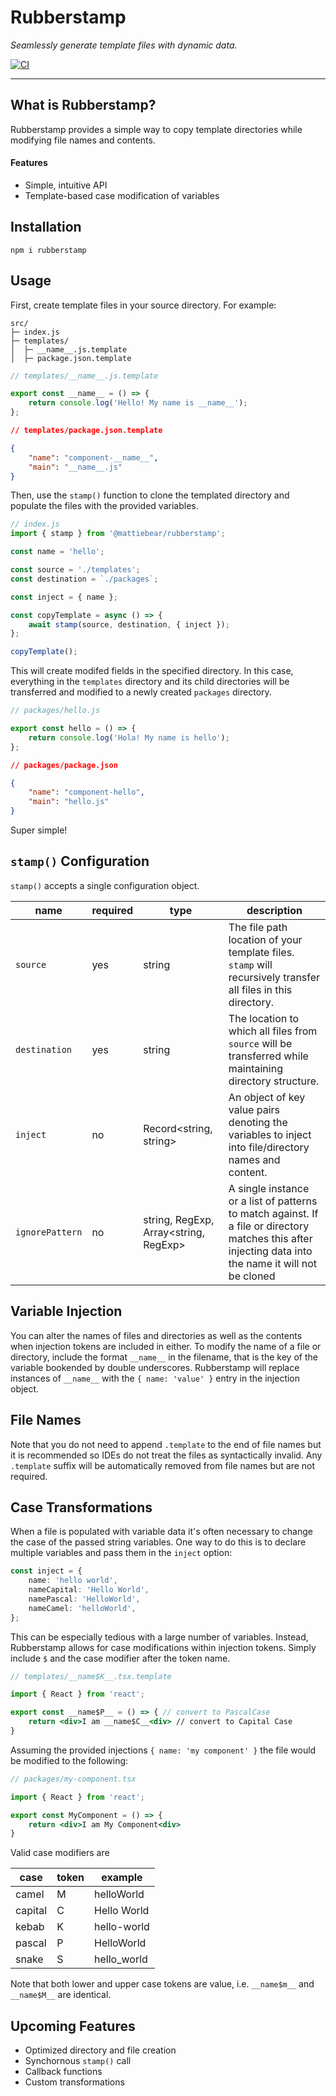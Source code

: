 # Rubberstamp

_Seamlessly generate template files with dynamic data._

[![CI](https://github.com/mattiebear/rubberstamp/actions/workflows/ci.yml/badge.svg)](https://github.com/mattiebear/rubberstamp/actions/workflows/ci.yml)

---

## What is Rubberstamp?

Rubberstamp provides a simple way to copy template directories while modifying file names and contents.

#### Features

- Simple, intuitive API
- Template-based case modification of variables

## Installation

```
npm i rubberstamp
```

## Usage

First, create template files in your source directory. For example:

```
src/
├─ index.js
├─ templates/
│  ├─ __name__.js.template
│  ├─ package.json.template
```

```js
// templates/__name__.js.template

export const __name__ = () => {
	return console.log('Hello! My name is __name__');
};
```

```json
// templates/package.json.template

{
	"name": "component-__name__",
	"main": "__name__.js"
}
```

Then, use the `stamp()` function to clone the templated directory and populate the files with the provided variables.

```js
// index.js
import { stamp } from '@mattiebear/rubberstamp';

const name = 'hello';

const source = './templates';
const destination = `./packages`;

const inject = { name };

const copyTemplate = async () => {
	await stamp(source, destination, { inject });
};

copyTemplate();
```

This will create modifed fields in the specified directory. In this case, everything in the `templates` directory and its child directories will be transferred and modified to a newly created `packages` directory.

```js
// packages/hello.js

export const hello = () => {
	return console.log('Hola! My name is hello');
};
```

```json
// packages/package.json

{
	"name": "component-hello",
	"main": "hello.js"
}
```

Super simple!

## `stamp()` Configuration

`stamp()` accepts a single configuration object.

| name            | required | type                                  | description                                                                                                                                            |
| --------------- | -------- | ------------------------------------- | ------------------------------------------------------------------------------------------------------------------------------------------------------ |
| `source`        | yes      | string                                | The file path location of your template files. `stamp` will recursively transfer all files in this directory.                                          |
| `destination`   | yes      | string                                | The location to which all files from `source` will be transferred while maintaining directory structure.                                               |
| `inject`        | no       | Record<string, string>                | An object of key value pairs denoting the variables to inject into file/directory names and content.                                                   |
| `ignorePattern` | no       | string, RegExp, Array<string, RegExp> | A single instance or a list of patterns to match against. If a file or directory matches this after injecting data into the name it will not be cloned |

## Variable Injection

You can alter the names of files and directories as well as the contents when injection tokens are included in either. To modify the name of a file or directory, include the format `__name__` in the filename, that is the key of the variable bookended by double underscores. Rubberstamp will replace instances of `__name__` with the `{ name: 'value' }` entry in the injection object.

## File Names

Note that you do not need to append `.template` to the end of file names but it is recommended so IDEs do not treat the files as syntactically invalid. Any `.template` suffix will be automatically removed from file names but are not required.

## Case Transformations

When a file is populated with variable data it's often necessary to change the case of the passed string variables. One way to do this is to declare multiple variables and pass them in the `inject` option:

```ts
const inject = {
	name: 'hello world',
	nameCapital: 'Hello World',
	namePascal: 'HelloWorld',
	nameCamel: 'helloWorld',
};
```

This can be especially tedious with a large number of variables. Instead, Rubberstamp allows for case modifications within injection tokens. Simply include `$` and the case modifier after the token name.

```jsx
// templates/__name$K__.tsx.template

import { React } from 'react';

export const __name$P__ = () => { // convert to PascalCase
	return <div>I am __name$C__<div> // convert to Capital Case
}
```

Assuming the provided injections `{ name: 'my component' }` the file would be modified to the following:

```jsx
// packages/my-component.tsx

import { React } from 'react';

export const MyComponent = () => {
	return <div>I am My Component<div>
}
```

Valid case modifiers are

| case    | token | example     |
| ------- | ----- | ----------- |
| camel   | M     | helloWorld  |
| capital | C     | Hello World |
| kebab   | K     | hello-world |
| pascal  | P     | HelloWorld  |
| snake   | S     | hello_world |

Note that both lower and upper case tokens are value, i.e. `__name$m__` and `__name$M__` are identical.

## Upcoming Features

- Optimized directory and file creation
- Synchornous `stamp()` call
- Callback functions
- Custom transformations
